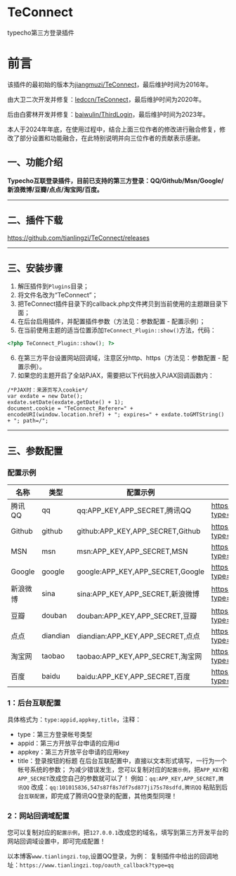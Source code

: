 # TeConnect
typecho第三方登录插件
# 前言
该插件的最初始的版本为[jiangmuzi/TeConnect][1]，最后维护时间为2016年。

由大卫二次开发并修复：[ledccn/TeConnect][1]，最后维护时间为2020年。

后由白雾林开发并修复：[baiwulin/ThirdLogin][3]，最后维护时间为2023年。

本人于2024年年底，在使用过程中，结合上面三位作者的修改进行融合修复，修改了部分设置和功能融合，在此特别说明并向三位作者的贡献表示感谢。

## 一、功能介绍
**Typecho互联登录插件，目前已支持的第三方登录：QQ/Github/Msn/Google/新浪微博/豆瓣/点点/淘宝网/百度。**

----------

## 二、插件下载
https://github.com/tianlingzi/TeConnect/releases

----------

## 三、安装步骤
 1. 解压插件到`Plugins`目录；
 2. 将文件名改为“TeConnect”；
 3. 把TeConnect插件目录下的callback.php文件拷贝到当前使用的主题跟目录下面；
 4. 在后台启用插件，并配置插件参数（方法见：参数配置 - 配置示例）；
 5. 在当前使用主题的适当位置添加`TeConnect_Plugin::show()`方法，代码：
   ```php
<?php TeConnect_Plugin::show(); ?>
   ```
 6. 在第三方平台设置网站回调域，注意区分http、https（方法见：参数配置 - 配置示例）。
 7. 如果您的主题开启了全站PJAX，需要把以下代码放入PJAX回调函数内：

```
/*PJAX时：来源页写入cookie*/
var exdate = new Date();
exdate.setDate(exdate.getDate() + 1);
document.cookie = "TeConnect_Referer=" + encodeURI(window.location.href) + "; expires=" + exdate.toGMTString() + "; path=/";
```

----------

## 三、参数配置
### 配置示例

名称 | 类型 | 配置示例 | 网站回调域
-|-|-|-
腾讯QQ | qq | qq:APP_KEY,APP_SECRET,腾讯QQ | https://127.0.0.1/oauth_callback?type=qq
Github | github | github:APP_KEY,APP_SECRET,Github | https://127.0.0.1/oauth_callback?type=github
MSN | msn | msn:APP_KEY,APP_SECRET,MSN | https://127.0.0.1/oauth_callback?type=msn
Google | google | google:APP_KEY,APP_SECRET,Google | https://127.0.0.1/oauth_callback?type=google
新浪微博 | sina | sina:APP_KEY,APP_SECRET,新浪微博 | https://127.0.0.1/oauth_callback?type=sina
豆瓣 | douban | douban:APP_KEY,APP_SECRET,豆瓣 | https://127.0.0.1/oauth_callback?type=douban
点点 | diandian | diandian:APP_KEY,APP_SECRET,点点 | https://127.0.0.1/oauth_callback?type=diandian
淘宝网 | taobao | taobao:APP_KEY,APP_SECRET,淘宝网 | https://127.0.0.1/oauth_callback?type=taobao
百度 | baidu | baidu:APP_KEY,APP_SECRET,百度 | https://127.0.0.1/oauth_callback?type=baidu

### 1：后台互联配置
具体格式为：`type:appid,appkey,title`，注释：
 - type：第三方登录帐号类型
 - appid：第三方开放平台申请的应用id
 - appkey：第三方开放平台申请的应用key
 - title：登录按钮的标题
在后台互联配置中，直接以文本形式填写，一行为一个帐号系统的参数；
为减少错误发生，您可以复制对应的`配置示例`，把`APP_KEY`和`APP_SECRET`改成您自己的参数就可以了！
例如：`qq:APP_KEY,APP_SECRET,腾讯QQ`
改成：`qq:101015836,547s87f8s7df7sd877ji75s78sdfd,腾讯QQ`
粘贴到后台`互联配置`，即完成了腾讯QQ登录的配置，其他类型同理！

### 2：网站回调域配置
您可以复制对应的`配置示例`，把`127.0.0.1`改成您的域名，填写到第三方开发平台的网站回调域设置中，即可完成配置！

以本博客`www.tianlingzi.top`,设置QQ登录，为例：
复制插件中给出的回调地址：`https://www.tianlingzi.top/oauth_callback?type=qq`

[1]: https://github.com/jiangmuzi/TeConnect
[2]: https://github.com/ledccn/TeConnect
[3]: https://github.com/baiwulin/ThirdLogin
